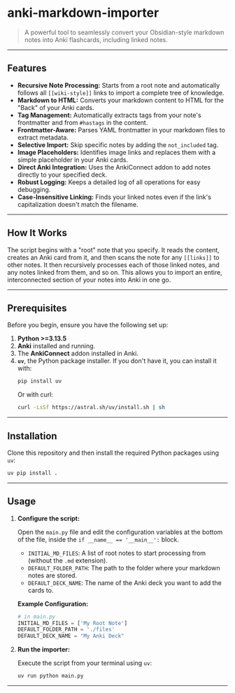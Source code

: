 
# anki-markdown-importer

> A powerful tool to seamlessly convert your Obsidian-style markdown notes into Anki flashcards, including linked notes.

---

## Features

-   **Recursive Note Processing:** Starts from a root note and automatically follows all `[[wiki-style]]` links to import a complete tree of knowledge.
-   **Markdown to HTML:** Converts your markdown content to HTML for the "Back" of your Anki cards.
-   **Tag Management:** Automatically extracts tags from your note's frontmatter and from `#hastags` in the content.
-   **Frontmatter-Aware:** Parses YAML frontmatter in your markdown files to extract metadata.
-   **Selective Import:** Skip specific notes by adding the `not_included` tag.
-   **Image Placeholders:** Identifies image links and replaces them with a simple placeholder in your Anki cards.
-   **Direct Anki Integration:** Uses the AnkiConnect addon to add notes directly to your specified deck.
-   **Robust Logging:** Keeps a detailed log of all operations for easy debugging.
-   **Case-Insensitive Linking:** Finds your linked notes even if the link's capitalization doesn't match the filename.

---

## How It Works

The script begins with a "root" note that you specify. It reads the content, creates an Anki card from it, and then scans the note for any `[[links]]` to other notes. It then recursively processes each of those linked notes, and any notes linked from them, and so on. This allows you to import an entire, interconnected section of your notes into Anki in one go.

---

## Prerequisites

Before you begin, ensure you have the following set up:

1.  **Python >=3.13.5**
2.  **Anki** installed and running.
3.  The **AnkiConnect** addon installed in Anki.
4.  **`uv`**, the Python package installer. If you don't have it, you can install it with:
    ```bash
    pip install uv
    ```
    Or with curl:
    ```bash
    curl -LsSf https://astral.sh/uv/install.sh | sh
    ```

---

## Installation

Clone this repository and then install the required Python packages using `uv`:

```bash
uv pip install .
```

---

## Usage

1.  **Configure the script:**

    Open the `main.py` file and edit the configuration variables at the bottom of the file, inside the `if __name__ == '__main__':` block.

    -   `INITIAL_MD_FILES`: A list of root notes to start processing from (without the `.md` extension).
    -   `DEFAULT_FOLDER_PATH`: The path to the folder where your markdown notes are stored.
    -   `DEFAULT_DECK_NAME`: The name of the Anki deck you want to add the cards to.

    **Example Configuration:**
    ```python
    # in main.py
    INITIAL_MD_FILES = ['My Root Note']
    DEFAULT_FOLDER_PATH = './files'
    DEFAULT_DECK_NAME = "My Anki Deck"
    ```

2.  **Run the importer:**

    Execute the script from your terminal using `uv`:

    ```bash
    uv run python main.py
    ```

---
